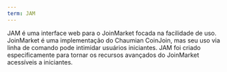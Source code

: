 ```yaml
---
term: JAM
---
```


JAM é uma interface web para o JoinMarket focada na facilidade de uso. JoinMarket é uma implementação do Chaumian CoinJoin, mas seu uso via linha de comando pode intimidar usuários iniciantes. JAM foi criado especificamente para tornar os recursos avançados do JoinMarket acessíveis a iniciantes.